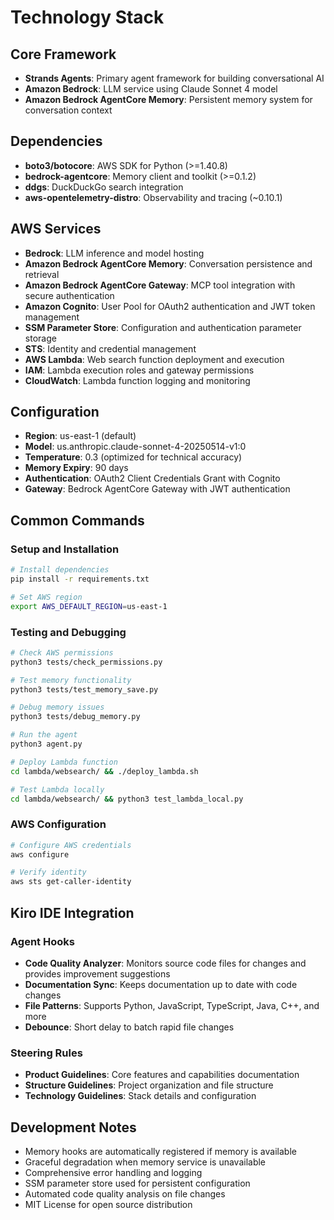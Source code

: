 # Technology Stack

## Core Framework
- **Strands Agents**: Primary agent framework for building conversational AI
- **Amazon Bedrock**: LLM service using Claude Sonnet 4 model
- **Amazon Bedrock AgentCore Memory**: Persistent memory system for conversation context

## Dependencies
- **boto3/botocore**: AWS SDK for Python (>=1.40.8)
- **bedrock-agentcore**: Memory client and toolkit (>=0.1.2)
- **ddgs**: DuckDuckGo search integration
- **aws-opentelemetry-distro**: Observability and tracing (~0.10.1)

## AWS Services
- **Bedrock**: LLM inference and model hosting
- **Amazon Bedrock AgentCore Memory**: Conversation persistence and retrieval
- **Amazon Bedrock AgentCore Gateway**: MCP tool integration with secure authentication
- **Amazon Cognito**: User Pool for OAuth2 authentication and JWT token management
- **SSM Parameter Store**: Configuration and authentication parameter storage
- **STS**: Identity and credential management
- **AWS Lambda**: Web search function deployment and execution
- **IAM**: Lambda execution roles and gateway permissions
- **CloudWatch**: Lambda function logging and monitoring

## Configuration
- **Region**: us-east-1 (default)
- **Model**: us.anthropic.claude-sonnet-4-20250514-v1:0
- **Temperature**: 0.3 (optimized for technical accuracy)
- **Memory Expiry**: 90 days
- **Authentication**: OAuth2 Client Credentials Grant with Cognito
- **Gateway**: Bedrock AgentCore Gateway with JWT authentication

## Common Commands

### Setup and Installation
```bash
# Install dependencies
pip install -r requirements.txt

# Set AWS region
export AWS_DEFAULT_REGION=us-east-1
```

### Testing and Debugging
```bash
# Check AWS permissions
python3 tests/check_permissions.py

# Test memory functionality
python3 tests/test_memory_save.py

# Debug memory issues
python3 tests/debug_memory.py

# Run the agent
python3 agent.py

# Deploy Lambda function
cd lambda/websearch/ && ./deploy_lambda.sh

# Test Lambda locally
cd lambda/websearch/ && python3 test_lambda_local.py
```

### AWS Configuration
```bash
# Configure AWS credentials
aws configure

# Verify identity
aws sts get-caller-identity
```

## Kiro IDE Integration

### Agent Hooks
- **Code Quality Analyzer**: Monitors source code files for changes and provides improvement suggestions
- **Documentation Sync**: Keeps documentation up to date with code changes
- **File Patterns**: Supports Python, JavaScript, TypeScript, Java, C++, and more
- **Debounce**: Short delay to batch rapid file changes

### Steering Rules
- **Product Guidelines**: Core features and capabilities documentation
- **Structure Guidelines**: Project organization and file structure
- **Technology Guidelines**: Stack details and configuration

## Development Notes
- Memory hooks are automatically registered if memory is available
- Graceful degradation when memory service is unavailable
- Comprehensive error handling and logging
- SSM parameter store used for persistent configuration
- Automated code quality analysis on file changes
- MIT License for open source distribution